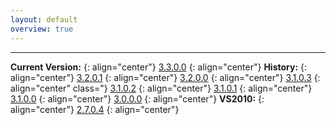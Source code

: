 ```yaml
---
layout: default
overview: true
---
```


---

**Current Version:**
{: align="center"}
[3.3.0.0](http://bit.ly/2GKC7Zp)
{: align="center"}
**History:**
{: align="center"}
[3.2.0.1](http://bit.ly/2HIH7QH)
{: align="center"}
[3.2.0.0](http://bit.ly/2wgJLoh)
{: align="center"}
[3.1.0.3](http://bit.ly/2KLkoQQ)
{: align="center" class="}
[3.1.0.2](http://bit.ly/2LLFVNR)
{: align="center"}
[3.1.0.1](http://bit.ly/2A5HuSf)
{: align="center"}
[3.1.0.0](http://bit.ly/2JLetdW)
{: align="center"}
[3.0.0.0](http://bit.ly/2JMg9nB)
{: align="center"}
**VS2010:**
{: align="center"}
[2.7.0.4](http://bit.ly/2uCBqLR)
{: align="center"}
